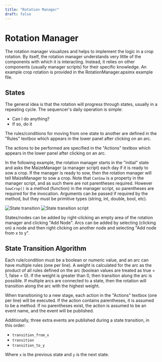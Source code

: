 ```yaml
---
title: "Rotation Manager"
draft: false
---
```


# Rotation Manager

The rotation manager visualizes and helps to implement the logic in a crop rotation. By itself, the rotation manager understands very little of the components with which it is interacting. Instead, it relies on other components (usually manager scripts) for their specific knowledge. An example crop rotation is provided in the RotationManager.apsimx example file.

## States

The general idea is that the rotation will progress through states, usually in a repeating cycle. The sequencer's daily operation is simple:

- Can I do anything?
- If so, do it

The rules/conditions for moving from one state to another are defined in the "Rules" textbox which appears in the lower panel after clicking on an arc.

The actions to be performed are specified in the "Actions" textbox which appears in the lower panel after clicking on an arc.

In the following example, the rotation manager starts in the "initial" state and asks the MaizeManager (a manager script) each day if it is ready to sow a crop. If the manager is ready to sow, then the rotation manager will tell MaizeManager to sow a crop. Note that `CanSow` is a property in the manager script, and as such there are not parentheses required. However `SowCrop()` is a method (function) in the manager script, so parentheses are required for the invocation. Arguments can be passed if required by the method, but they must be primitive types (string, int, double, bool, etc).

![State transition](/images/RotationManager.Transition.png)
![State transition script](/images/RotationManager.Transition.Script.png)

States/nodes can be added by right-clicking an empty area of the rotation manager and clicking "Add Node". Arcs can be added by selecting (clicking on) a node and then right clicking on another node and selecting "Add node from x to y".

## State Transition Algorithm

Each rule/condition must be a boolean or numeric value, and an arc can have multiple rules (one per line). A weight is calculated for the arc as the product of all rules defined on the arc (boolean values are treated as true = 1, false = 0). If the weight is greater than 0, then transition along the arc is possible. If multiple arcs are connected to a state, then the rotation will transition along the arc with the highest weight.

When transitioning to a new stage, each action in the "Actions" textbox (one per line) will be executed. If the action contains parentheses, it is assumed to be a method. If no parentheses exist, the action is assumed to be an event name, and the event will be published.

Additionally, three extra events are published during a state transition, in this order:

- `transition_from_x`
- `transition`
- `transition_to_y`

Where `x` is the previous state and `y` is the next state.
